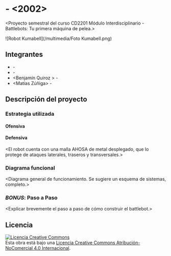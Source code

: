 # <Kumabots> - <2002>
<Proyecto semestral del curso CD2201 Módulo Interdisciplinario - Battlebots: Tu primera máquina de pelea.>

![Robot Kumabell](/multimedia/Foto Kumabell.png)



## Integrantes
- <Tomas Nazar> - <FCFM>
- <Valentina Trujillo> - <FCFM>
- <Benjamín Quiroz > - <FCFM>
- <Matías Zúñiga> - <FCFM>


## Descripción del proyecto

### Estrategia utilizada
#### Ofensiva
<El arma consta de un cilindro hueco de metal que gira hacia adentro. El cilindro tiene pernos atornillados por el exterior. El ataque es frontal y al choque>

#### Defensiva
<El robot cuenta con una malla AHOSA de metal desplegado, que lo protege de ataques laterales, traseros y transversales.>

### Diagrama funcional
<Diagrama general de funcionamiento. Se sugiere un esquema de sistemas, completo.>

### *BONUS*: Paso a Paso
<Explicar brevemente el paso a paso de cómo construir el battlebot.>

## Licencia
<a rel="license" href="http://creativecommons.org/licenses/by-nc/4.0/"><img alt="Licencia Creative Commons" style="border-width:0" src="https://i.creativecommons.org/l/by-nc/4.0/88x31.png" /></a><br />Esta obra está bajo una <a rel="license" href="http://creativecommons.org/licenses/by-nc/4.0/">Licencia Creative Commons Atribución-NoComercial 4.0 Internacional</a>.
